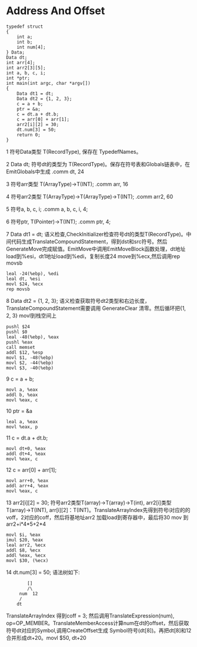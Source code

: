 # Address And Offset
```
typedef struct
{
    int a;
    int b;
    int num[4];
} Data;
Data dt;
int arr[4];
int arr2[3][5];
int a, b, c, i;
int *ptr;
int main(int argc, char *argv[])
{   
    Data dt1 = dt;
    Data dt2 = {1, 2, 3};
    c = a + b;
    ptr = &a;
    c = dt.a + dt.b;
    c = arr[0] + arr[1];
    arr2[i][2] = 30;
    dt.num[3] = 50;
    return 0;
}  
```

1 符号Data类型 T(RecordType), 保存在 TypedefNames。

2 Data dt; 符号dt的类型为 T(RecordType)。保存在符号表和Globals链表中，在EmitGlobals中生成 .comm dt, 24

3 符号arr类型 T(ArrayType)->T(INT); .comm arr, 16

4 符号arr2类型 T(ArrayType)->T(ArrayType)->T(INT); .comm arr2, 60

5 符号a, b, c, i; .comm a, b, c, i, 4;

6 符号ptr, T(Pointer)->T(INT); .comm ptr, 4;

7 Data dt1 = dt; 语义检查,CheckInitializer检查符号dt的类型T(RecordType)。中间代码生成TranslateCompoundStatement，得到dst和src符号。然后GenerateMove完成赋值。EmitMove中调用EmitMoveBlock函数处理，dt地址load到%esi，dt1地址load到%edi，复制长度24 move到%ecx,然后调用rep movsb
```
leal -24(%ebp), %edi
leal dt, %esi
movl $24, %ecx
rep movsb
```
8 Data dt2 = {1, 2, 3}; 语义检查获取符号dt2类型和右边长度，TranslateCompoundStatement需要调用 GenerateClear 清零。然后循环把{1, 2, 3} movl到栈空间上
```
pushl $24
pushl $0
leal -48(%ebp), %eax
pushl %eax
call memset
addl $12, %esp
movl $1, -48(%ebp)
movl $2, -44(%ebp)
movl $3, -40(%ebp)
```
9 c = a + b;  
```
movl a, %eax
addl b, %eax
movl %eax, c
```
10 ptr = &a
```
leal a, %eax
movl %eax, p
```
11 c = dt.a + dt.b;
```
movl dt+0, %eax
addl dt+4, %eax
movl %eax, c
```
12 c = arr[0] + arr[1];
```
movl arr+0, %eax
addl arr+4, %eax
movl %eax, c
```
13 arr2[i][2] = 30; 符号arr2类型T(array)->T(array)->T(int), arr2[i]类型T(array)->T(INT), arr[i][2]：T(INT)。TranslateArrayIndex先得到符号i对应的的voff，2对应的coff，然后将基地址arr2 加载load到寄存器中，最后将30 mov 到arr2+i\*4\*5+2*4
```
movl $i, %eax
imul $20, %eax
leal arr2, %ecx
addl $8, %ecx
addl %eax, %ecx
movl $30, (%ecx)
```

14 dt.num[3] = 50; 语法树如下:
```
        []
        /\
     num  12
     /
    dt
```
TranslateArrayIndex 得到coff = 3; 然后调用TranslateExpression(num), op=OP_MEMBER。TranslateMemberAccess计算num在dt的offset，然后获取符号dt对应的Symbol,调用CreateOffset生成 Symbol符号(dt[8])。再把dt[8]和12合并形成dt+20。movl $50, dt+20